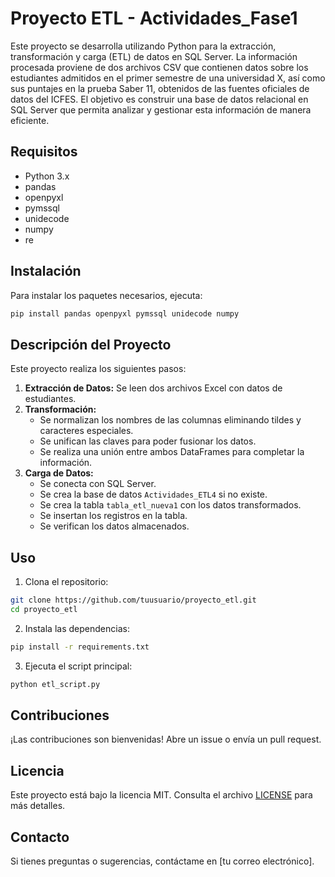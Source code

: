 # Proyecto ETL - Actividades_Fase1

Este proyecto se desarrolla utilizando Python para la extracción, transformación y carga (ETL) de datos en SQL Server. La información procesada proviene de dos archivos CSV que contienen datos sobre los estudiantes admitidos en el primer semestre de una universidad X, así como sus puntajes en la prueba Saber 11, obtenidos de las fuentes oficiales de datos del ICFES. El objetivo es construir una base de datos relacional en SQL Server que permita analizar y gestionar esta información de manera eficiente.

## Requisitos

- Python 3.x
- pandas
- openpyxl
- pymssql
- unidecode
- numpy
- re

## Instalación

Para instalar los paquetes necesarios, ejecuta:

```bash
pip install pandas openpyxl pymssql unidecode numpy
```

## Descripción del Proyecto

Este proyecto realiza los siguientes pasos:

1. **Extracción de Datos:** Se leen dos archivos Excel con datos de estudiantes.
2. **Transformación:**
   - Se normalizan los nombres de las columnas eliminando tildes y caracteres especiales.
   - Se unifican las claves para poder fusionar los datos.
   - Se realiza una unión entre ambos DataFrames para completar la información.
3. **Carga de Datos:**
   - Se conecta con SQL Server.
   - Se crea la base de datos `Actividades_ETL4` si no existe.
   - Se crea la tabla `tabla_etl_nueva1` con los datos transformados.
   - Se insertan los registros en la tabla.
   - Se verifican los datos almacenados.

## Uso

1. Clona el repositorio:

```bash
git clone https://github.com/tuusuario/proyecto_etl.git
cd proyecto_etl
```

2. Instala las dependencias:

```bash
pip install -r requirements.txt
```

3. Ejecuta el script principal:

```bash
python etl_script.py
```

## Contribuciones

¡Las contribuciones son bienvenidas! Abre un issue o envía un pull request.

## Licencia

Este proyecto está bajo la licencia MIT. Consulta el archivo [LICENSE](LICENSE) para más detalles.

## Contacto

Si tienes preguntas o sugerencias, contáctame en [tu correo electrónico].
